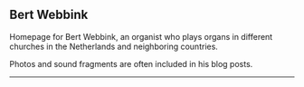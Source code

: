 ## Bert Webbink

Homepage for Bert Webbink, an organist who plays organs in different churches in the Netherlands and
neighboring countries.

Photos and sound fragments are often included in his blog posts.

---
